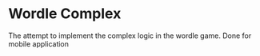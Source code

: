 # Wordle Complex
The attempt to implement the complex logic in the wordle game. Done for mobile application
